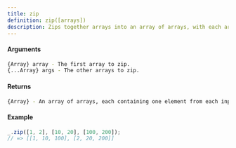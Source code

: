```yaml
---
title: zip
definition: zip([arrays])
description: Zips together arrays into an array of arrays, with each array element at the same index.
---
```



#### Arguments


```bash
{Array} array - The first array to zip.
{...Array} args - The other arrays to zip.
```


#### Returns


```bash
{Array} - An array of arrays, each containing one element from each input array at the same index.
```


#### Example


```ts
_.zip([1, 2], [10, 20], [100, 200]);
// => [[1, 10, 100], [2, 20, 200]]
```